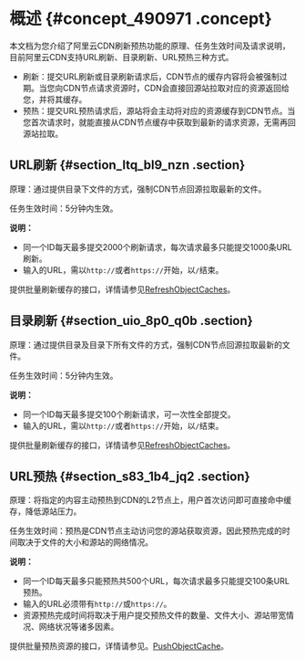 # 概述 {#concept_490971 .concept}

本文档为您介绍了阿里云CDN刷新预热功能的原理、任务生效时间及请求说明，目前阿里云CDN支持URL刷新、目录刷新、URL预热三种方式。

-   刷新：提交URL刷新或目录刷新请求后，CDN节点的缓存内容将会被强制过期。当您向CDN节点请求资源时，CDN会直接回源站拉取对应的资源返回给您，并将其缓存。
-   预热：提交URL预热请求后，源站将会主动将对应的资源缓存到CDN节点。当您首次请求时，就能直接从CDN节点缓存中获取到最新的请求资源，无需再回源站拉取。

## URL刷新 {#section_ltq_bl9_nzn .section}

原理：通过提供目录下文件的方式，强制CDN节点回源拉取最新的文件。

任务生效时间：5分钟内生效。

**说明：** 

-   同一个ID每天最多提交2000个刷新请求，每次请求最多只能提交1000条URL刷新。
-   输入的URL，需以`http://`或者`https://`开始，以`/`结束。

提供批量刷新缓存的接口，详情请参见[RefreshObjectCaches](../../../../intl.zh-CN/新版API参考/刷新预热接口/RefreshObjectCaches.md#)。

## 目录刷新 {#section_uio_8p0_q0b .section}

原理：通过提供目录及目录下所有文件的方式，强制CDN节点回源拉取最新的文件。

任务生效时间：5分钟内生效。

**说明：** 

-   同一个ID每天最多提交100个刷新请求，可一次性全部提交。
-   输入的URL，需以`http://`或者`https://`开始，以`/`结束。

提供批量刷新缓存的接口，详情请参见[RefreshObjectCaches](../../../../intl.zh-CN/新版API参考/刷新预热接口/RefreshObjectCaches.md#)。

## URL预热 {#section_s83_1b4_jq2 .section}

原理：将指定的内容主动预热到CDN的L2节点上，用户首次访问即可直接命中缓存，降低源站压力。

任务生效时间：预热是CDN节点主动访问您的源站获取资源，因此预热完成的时间取决于文件的大小和源站的网络情况。

**说明：** 

-   同一个ID每天最多只能预热共500个URL，每次请求最多只能提交100条URL预热。
-   输入的URL必须带有`http://`或`https://`。
-   资源预热完成时间将取决于用户提交预热文件的数量、文件大小、源站带宽情况、网络状况等诸多因素。

提供批量预热资源的接口，详情请参见。[PushObjectCache](../../../../intl.zh-CN/新版API参考/刷新预热接口/PushObjectCache.md#)。

